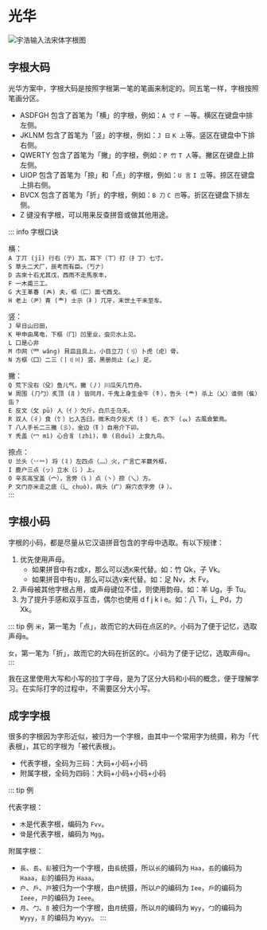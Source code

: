 # 光华

![宇浩输入法宋体字根图](/yulight.png)

## 字根大码

光华方案中，字根大码是按照字根第一笔的笔画来制定的。同五笔一样，字根按照笔画分区。

- ASDFGH 包含了首笔为「横」的字根，例如：`A 寸` `F 一`等。横区在键盘中排左侧。
- JKLNM 包含了首笔为「竖」的字根，例如：`J 日` `K 上`等。竖区在键盘中下排右侧。
- QWERTY 包含了首笔为「撇」的字根，例如：`P 竹` `T 人`等。撇区在键盘上排左侧。
- UIOP 包含了首笔为「捺」和「点」的字根，例如：`U 言` `I 立`等。捺区在键盘上排右侧。
- BVCX 包含了首笔为「折」的字根，例如：`B 刀` `C 巴`等。折区在键盘下排左侧。
- Z 键没有字根，可以用来反查拼音或做其他用途。

::: info 字根口诀

横：  
`A 丁丌 (jī) 行右（亍）瓦，耳下（丅）打（扌丁）七寸。`  
`S 草头二犬厂，辰考而有臣。（丂𠂇）`  
`D 古來十石尤其戊，西雨不走馬豕丰，`  
`F 一木甫三工。`  
`G 大王革春 (𡗗) 夫，框（匚）面弋酉戈。`  
`H 老上（耂）青 (龶) 士示（礻）兀牙，末世土干未至车。`  

竖：  
`J 早日山曰田，`  
`K 甲申由禺电，下框（冂）凹里业，虫贝水上见。`  
`L 口是心非`  
`M 巾网（罒 wǎng) 貝皿且具上，小目立刀（刂）卜虎（虍）骨。`  
`N 方框（囗）二三（丨〢〣) 竖，黑册尚止 (龰) 足。`  

撇：  
`Q 荒下没右（殳）鱼儿气，撇（丿）川瓜矢几竹舟。`  
`W 周围 (⺆勹）炙顶 (⺼) 皆同月，千鬼上身生金牛（牜），告头 (⺧) 杀上（乂）谁侧（隹）缶？`  
`E 反文（攵 pū) 人（亻）欠斤，白爪壬乌夭。`  
`R 双人（彳）食（饣）匕入舌臼，微禾向夕反犬（犭）毛，衣下 (𧘇) 古風僉繁鳥。`  
`T 八人手长二三撇（彡），金边（钅）自用介下卯。`  
`Y 秃盖（冖 mì) 心合豸 (zhì)，阜 (𠂤duī) 上食九鸟。`  

捺点：  
`U 兰头（丷䒑) 将（丬）左四点（灬）火，广言亡羊赢外框，`  
`I 鹿户三点（ッ）立水（氵）上。`  
`O 辛亥高宝盖（宀），言旁（讠）点（丶）捺（乀）方。`  
`P 文门亦米走之底（辶 chuò)，病头（疒）麻穴衣字旁（衤）。`  
:::

## 字根小码

字根的小码，都是尽量从它汉语拼音包含的字母中选取。有以下规律：

1. 优先使用声母。
   - 如果拼音中有`Z`或`X`，那么可以选`K`来代替。如：竹 Qk，子 Vk。
   - 如果拼音中有`U`，那么可以选`V`来代替。如：足 Nv，木 Fv。
2. 声母被其他字根占用，或声母键位不佳，则使用韵母。如：羊 Ug，手 Tu。
3. 为了提升手感和双手互击，偶尔也使用 d f j k i e。如：八 Ti，辶 Pd，力 Xk。

::: tip 例
`米`，第一笔为「点」，故而它的大码在点区的`P`。小码为了便于记忆，选取声母`m`。

`女`，第一笔为「折」，故而它的大码在折区的`C`。小码为了便于记忆，选取声母`n`。
:::

我在这里使用大写和小写的拉丁字母，是为了区分大码和小码的概念，便于理解学习。在实际打字的过程中，不需要区分大小写。

## 成字字根

很多的字根因为字形近似，被归为一个字根，由其中一个常用字为统摄，称为「代表根」，其它的字根为「被代表根」。

- 代表字根，全码为三码：大码+小码+小码
- 附属字根，全码为四码：大码+小码+小码+小码

::: tip 例

代表字根：

- `木`是代表字根，编码为 `Fvv`。
- `骨`是代表字根，编码为 `Mgg`。

附属字根：

- `長`、`镸`、`髟`被归为一个字根，由`長`统摄，所以`长`的编码为 `Haa`，`镸`的编码为 `Haaa`，`髟`的编码为 `Haaa`。
- `户`、`戶`、`戸`被归为一个字根，由`户`统摄，所以`户`的编码为 `Iee`，`戶`的编码为 `Ieee`，`戸`的编码为 `Ieee`。
- `月`、`勹`、`⺼`被归为一个字根，由`月`统摄，所以`月`的编码为 `Wyy`，`勹`的编码为 `Wyyy`，`⺼`的编码为 `Wyyy`。
:::
